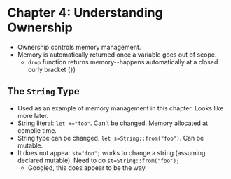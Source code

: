 # Chapter 4: Understanding Ownership

* Ownership controls memory management.
* Memory is automatically returned once a variable goes out of scope.
    * `drop` function returns memory--happens automatically at a closed curly bracket (`}`)

## The `String` Type

* Used as an example of memory management in this chapter. Looks like more later.
* String literal: `let x="foo"`. Can't be changed. Memory allocated at compile time. 
* String type can be changed. `let s=String::from("foo")`. Can be mutable.
* It does not appear `st="foo";` works to change a string (assuming declared mutable). Need to do `st=String::from("foo");`
    * Googled, this does appear to be the way


